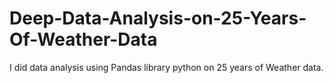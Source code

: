 # Deep-Data-Analysis-on-25-Years-Of-Weather-Data
I did data analysis using Pandas library python on 25 years of Weather data.
